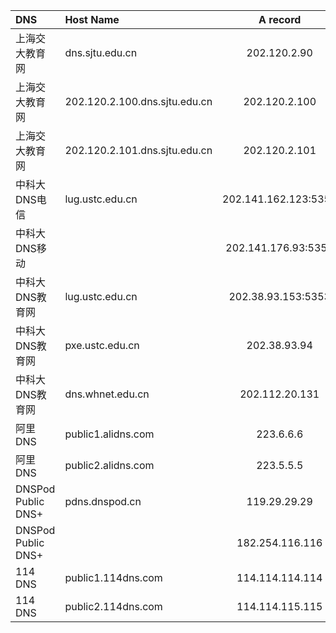 DNS							|			Host Name			|		A record		|			AAAA record				|		DoT				|						DoH							|
:---------------------------|:------------------------------|:---------------------:|:---------------------------------:|:----------------------|:--------------------------------------------------|
上海交大教育网				|dns.sjtu.edu.cn				|202.120.2.90			|[2001:da8:8000:1:202:120:2:90]		|						|													|
上海交大教育网				|202.120.2.100.dns.sjtu.edu.cn	|202.120.2.100			|[2001:da8:8000:1:202:120:2:100]	|						|													|
上海交大教育网				|202.120.2.101.dns.sjtu.edu.cn	|202.120.2.101			|[2001:da8:8000:1:202:120:2:101]	|						|													|
中科大DNS电信				|lug.ustc.edu.cn				|202.141.162.123:5353	|									|						|													|
中科大DNS移动				|								|202.141.176.93:5353	|									|						|													|
中科大DNS教育网				|lug.ustc.edu.cn				|202.38.93.153:5353		|[2001:da8:d800:931::153]			|						|													|
中科大DNS教育网				|pxe.ustc.edu.cn				|202.38.93.94			|[2001:da8:d800:931::94]			|						|													|
中科大DNS教育网				|dns.whnet.edu.cn				|202.112.20.131			|[2001:da8:3000:2000::53]			|						|													|
阿里DNS						|public1.alidns.com				|223.6.6.6				|[2400:3200:baba::1]				|dns.alidns.com			|https://dns.alidns.com/dns-query?					|
阿里DNS						|public2.alidns.com				|223.5.5.5				|[2400:3200::1]						|223.6.6.6				|https://223.6.6.6/dns-query?						|
DNSPod Public DNS+			|pdns.dnspod.cn					|119.29.29.29			|									|dns.pub				|https://dns.pub/dns-query							|
DNSPod Public DNS+			|								|182.254.116.116		|									|doh.pub				|https://doh.pub/dns-query							|
114 DNS						|public1.114dns.com				|114.114.114.114		|									|						|													|
114 DNS						|public2.114dns.com				|114.114.115.115		|									|						|													|
